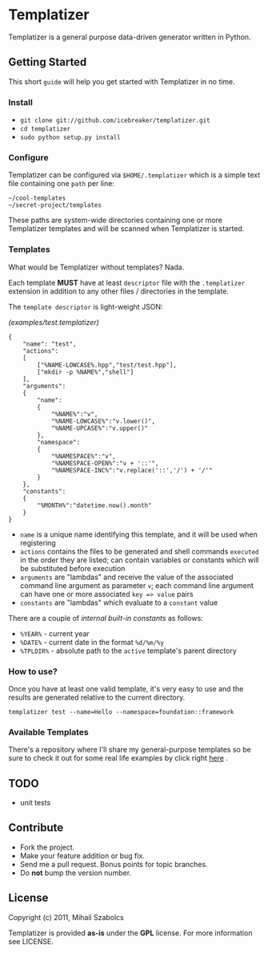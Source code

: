 Templatizer
===========
Templatizer is a general purpose data-driven generator written in Python.

Getting Started
---------------

This short `guide` will help you get started with Templatizer in no time.

### Install

* `git clone git://github.com/icebreaker/templatizer.git`
* `cd templatizer`
* `sudo python setup.py install`

### Configure

Templatizer can be configured via `$HOME/.templatizer` which is a simple text file 
containing one `path` per line:

	~/cool-templates
	~/secret-project/templates

These paths are system-wide directories containing one or more Templatizer templates
and will be scanned when Templatizer is started.

### Templates

What would be Templatizer without templates? Nada.

Each template **MUST** have at least `descriptor` file with the `.templatizer` extension in addition
to any other files / directories in the template.

The `template descriptor` is light-weight JSON:

*(examples/test.templatizer)*

	{ 
		"name": "test",
		"actions":
		[	
			["%NAME-LOWCASE%.hpp","test/test.hpp"],
			["mkdir -p %NAME%","shell"]
		],
		"arguments":
		{
			"name": 
			{
				"%NAME%":"v",
				"%NAME-LOWCASE%":"v.lower()",
				"%NAME-UPCASE%":"v.upper()"
			},
			"namespace":
			{
				"%NAMESPACE%":"v",
				"%NAMESPACE-OPEN%":"v + '::'",
				"%NAMESPACE-INC%":"v.replace('::','/') + '/'"
			}
		},
		"constants":
		{
			"%MONTH%":"datetime.now().month"
		}
	}

* `name` is a unique name identifying this template, and it will be used when registering
* `actions` contains the files to be generated and shell commands `executed` in the order
they are listed; can contain variables or constants which will be substituted before execution
* `arguments` are "lambdas" and receive the value of the associated command line argument as parameter `v`;
each command line argument can have one or more associated `key => value` pairs
* `constants` are "lambdas" which evaluate to a `constant` value

There are a couple of *internal built-in constants* as follows:

* `%YEAR%` - current year
* `%DATE%` - current date in the format `%d/%m/%y`
* `%TPLDIR%` - absolute path to the `active` template's parent directory

### How to use?
Once you have at least one valid template, it's very easy to use and the results are generated
relative to the current directory.

	templatizer test --name=Hello --namespace=foundation::framework

### Available Templates
There's a repository where I'll share my general-purpose templates so be sure to check it out
for some real life examples by click right [here](https://github.com/icebreaker/Templatizer-Templates) .

TODO
----
* unit tests

Contribute
----------
* Fork the project.
* Make your feature addition or bug fix.
* Send me a pull request. Bonus points for topic branches.
* Do **not** bump the version number.

License
-------
Copyright (c) 2011, Mihail Szabolcs

Templatizer is provided **as-is** under the **GPL** license. For more information see LICENSE.
